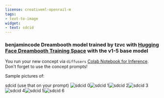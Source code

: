 ```yaml
---
license: creativeml-openrail-m
tags:
- text-to-image
widget:
- text: sdcid
---
```

### benjamincode Dreambooth model trained by tzvc with [Hugging Face Dreambooth Training Space](https://huggingface.co/spaces/multimodalart/dreambooth-training) with the v1-5 base model

You run your new concept via `diffusers` [Colab Notebook for Inference](https://colab.research.google.com/github/huggingface/notebooks/blob/main/diffusers/sd_dreambooth_inference.ipynb). Don't forget to use the concept prompts! 

Sample pictures of:
  
  
  
  
  
  
sdcid (use that on your prompt) 
![sdcid 0](https://huggingface.co/tzvc/benjamincode/resolve/main/concept_images/sdcid_%281%29.jpg)![sdcid 1](https://huggingface.co/tzvc/benjamincode/resolve/main/concept_images/sdcid_%282%29.jpg)![sdcid 2](https://huggingface.co/tzvc/benjamincode/resolve/main/concept_images/sdcid_%283%29.jpg)![sdcid 3](https://huggingface.co/tzvc/benjamincode/resolve/main/concept_images/sdcid_%284%29.jpg)![sdcid 4](https://huggingface.co/tzvc/benjamincode/resolve/main/concept_images/sdcid_%285%29.jpg)![sdcid 5](https://huggingface.co/tzvc/benjamincode/resolve/main/concept_images/sdcid_%286%29.jpg)![sdcid 6](https://huggingface.co/tzvc/benjamincode/resolve/main/concept_images/sdcid_%287%29.jpg)
